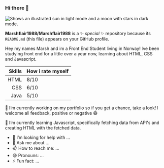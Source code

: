 ### Hi there 👋

<picture>
  <source media="(prefers-color-scheme: dark)" srcset="https://user-images.githubusercontent.com/25423296/163456776-7f95b81a-f1ed-45f7-b7ab-8fa810d529fa.png">
  <source media="(prefers-color-scheme: light)" srcset="https://user-images.githubusercontent.com/25423296/163456779-a8556205-d0a5-45e2-ac17-42d089e3c3f8.png">
  <img alt="Shows an illustrated sun in light mode and a moon with stars in dark mode." src="https://user-images.githubusercontent.com/25423296/163456779-a8556205-d0a5-45e2-ac17-42d089e3c3f8.png">
</picture>

**Marshflair1988/Marshflair1988** is a ✨ _special_ ✨ repository because its `README.md` (this file) appears on your GitHub profile.


Hey my names Marsh and im a Front End Student living in Norway!
Ive been studying front end for a little over a year now, learning about HTML, CSS and Javascript.

| Skills | How i rate myself |
|-------:|-------------------|
|  HTML  | 8/10              |
|   CSS  | 6/10              |
|  Java  | 5/10              |

 🔭 I’m currently working on my portfolio so if you get a chance, take a look! I welcome all feedback, positive or negative 😄

🌱 I’m currently learning Javascript, specifically fetching data from API's and creating HTML with the fetched data.
- 🤔 I’m looking for help with ...
- 💬 Ask me about ...
- 📫 How to reach me: ...
- 😄 Pronouns: ...
- ⚡ Fun fact: ...
